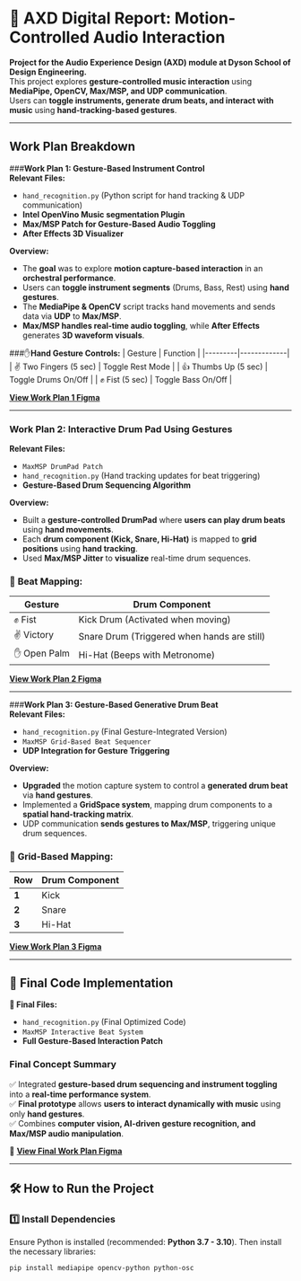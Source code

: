 # 🎵 AXD Digital Report: Motion-Controlled Audio Interaction

**Project for the Audio Experience Design (AXD) module at Dyson School of Design Engineering.**  
This project explores **gesture-controlled music interaction** using **MediaPipe, OpenCV, Max/MSP, and UDP communication**.  
Users can **toggle instruments, generate drum beats, and interact with music** using **hand-tracking-based gestures**.

---

## Work Plan Breakdown  

###**Work Plan 1: Gesture-Based Instrument Control**  
**Relevant Files:**  
- `hand_recognition.py` (Python script for hand tracking & UDP communication)  
- **Intel OpenVino Music segmentation Plugin**  
- **Max/MSP Patch for Gesture-Based Audio Toggling**  
- **After Effects 3D Visualizer**  

**Overview:**  
- The **goal** was to explore **motion capture-based interaction** in an **orchestral performance**.  
- Users can **toggle instrument segments** (Drums, Bass, Rest) using **hand gestures**.  
- The **MediaPipe & OpenCV** script tracks hand movements and sends data via **UDP** to **Max/MSP**.  
- **Max/MSP handles real-time audio toggling**, while **After Effects** generates **3D waveform visuals**.

###✋**Hand Gesture Controls:**
| Gesture | Function |
|---------|-------------|
| ✌️ Two Fingers (5 sec) | Toggle Rest Mode |
| 👍 Thumbs Up (5 sec) | Toggle Drums On/Off |
| ✊ Fist (5 sec) | Toggle Bass On/Off |

**[View Work Plan 1 Figma](./A4-2.png)**  

---

### **Work Plan 2: Interactive Drum Pad Using Gestures**  
**Relevant Files:**  
- `MaxMSP DrumPad Patch`  
- `hand_recognition.py` (Hand tracking updates for beat triggering)  
- **Gesture-Based Drum Sequencing Algorithm**  

**Overview:**  
- Built a **gesture-controlled DrumPad** where **users can play drum beats** using **hand movements**.  
- Each **drum component (Kick, Snare, Hi-Hat)** is mapped to **grid positions** using **hand tracking**.  
- Used **Max/MSP Jitter** to **visualize** real-time drum sequences.  

### 🥁 **Beat Mapping:**
| Gesture | Drum Component |
|---------|---------------|
| ✊ Fist | Kick Drum (Activated when moving) |
| ✌️ Victory | Snare Drum (Triggered when hands are still) |
| ✋ Open Palm | Hi-Hat (Beeps with Metronome) |

**[View Work Plan 2 Figma](./A4-5.png)**  

---

###**Work Plan 3: Gesture-Based Generative Drum Beat**  
**Relevant Files:**  
- `hand_recognition.py` (Final Gesture-Integrated Version)  
- `MaxMSP Grid-Based Beat Sequencer`  
- **UDP Integration for Gesture Triggering**  

**Overview:**  
- **Upgraded** the motion capture system to control a **generated drum beat** via **hand gestures**.  
- Implemented a **GridSpace system**, mapping drum components to a **spatial hand-tracking matrix**.  
- UDP communication **sends gestures to Max/MSP**, triggering unique drum sequences.

### 🎼 **Grid-Based Mapping:**
| Row | Drum Component |
|-----|--------------|
| **1** | Kick |
| **2** | Snare |
| **3** | Hi-Hat |

**[View Work Plan 3 Figma](./A4-6.png)**  

---

## 🔹 **Final Code Implementation**  
**📂 Final Files:**  
- `hand_recognition.py` (Final Optimized Code)  
- `MaxMSP Interactive Beat System`  
- **Full Gesture-Based Interaction Patch**  

### **Final Concept Summary**  
✅ Integrated **gesture-based drum sequencing and instrument toggling** into a **real-time performance system**.  
✅ **Final prototype** allows **users to interact dynamically with music** using only **hand gestures**.  
✅ Combines **computer vision, AI-driven gesture recognition, and Max/MSP audio manipulation**.  

📎 **[View Final Work Plan Figma](./A4-7.png)**  

---

## **🛠️ How to Run the Project**
### **1️⃣ Install Dependencies**
Ensure Python is installed (recommended: **Python 3.7 - 3.10**). Then install the necessary libraries:

```bash
pip install mediapipe opencv-python python-osc
